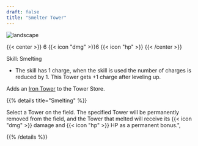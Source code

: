 ```yaml
---
draft: false
title: "Smelter Tower"
---
```


![landscape](/images/towers/towerS_49.png)

{{< center >}}
6 {{< icon "dmg" >}}6 {{< icon "hp" >}}
{{< /center >}}


Skill: Smelting 

* The skill has 1 charge, when the skill is used the number of charges is reduced by 1. This Tower gets +1 charge after leveling up.

Adds an [Iron Tower](/towers/iron-tower) to the Tower Store.

{{% details title="Smelting" %}}

Select a Tower on the field. The specified Tower will be permanently removed from the field, and the Tower that melted will receive its {{< icon "dmg" >}} damage and {{< icon "hp" >}} HP as a permanent bonus.", 

{{% /details %}}
